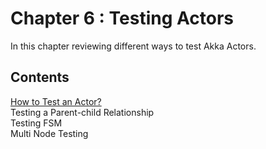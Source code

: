 # Chapter 6 : Testing Actors
In this chapter reviewing different ways to test Akka Actors.
## Contents
[How to Test an Actor?](testing-actors)  
Testing a Parent-child Relationship  
Testing FSM  
Multi Node Testing